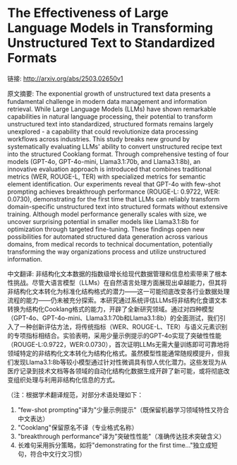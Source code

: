 # The Effectiveness of Large Language Models in Transforming Unstructured Text to Standardized Formats

链接: http://arxiv.org/abs/2503.02650v1

原文摘要:
The exponential growth of unstructured text data presents a fundamental
challenge in modern data management and information retrieval. While Large
Language Models (LLMs) have shown remarkable capabilities in natural language
processing, their potential to transform unstructured text into standardized,
structured formats remains largely unexplored - a capability that could
revolutionize data processing workflows across industries. This study breaks
new ground by systematically evaluating LLMs' ability to convert unstructured
recipe text into the structured Cooklang format. Through comprehensive testing
of four models (GPT-4o, GPT-4o-mini, Llama3.1:70b, and Llama3.1:8b), an
innovative evaluation approach is introduced that combines traditional metrics
(WER, ROUGE-L, TER) with specialized metrics for semantic element
identification. Our experiments reveal that GPT-4o with few-shot prompting
achieves breakthrough performance (ROUGE-L: 0.9722, WER: 0.0730), demonstrating
for the first time that LLMs can reliably transform domain-specific
unstructured text into structured formats without extensive training. Although
model performance generally scales with size, we uncover surprising potential
in smaller models like Llama3.1:8b for optimization through targeted
fine-tuning. These findings open new possibilities for automated structured
data generation across various domains, from medical records to technical
documentation, potentially transforming the way organizations process and
utilize unstructured information.

中文翻译:
非结构化文本数据的指数级增长给现代数据管理和信息检索带来了根本性挑战。尽管大语言模型（LLMs）在自然语言处理方面展现出卓越能力，但其将非结构化文本转化为标准化结构格式的潜力——这一可能彻底改变各行业数据处理流程的能力——仍未被充分探索。本研究通过系统评估LLMs将非结构化食谱文本转换为结构化Cooklang格式的能力，开辟了全新研究领域。通过对四种模型（GPT-4o、GPT-4o-mini、Llama3.1:70b和Llama3.1:8b）的全面测试，我们引入了一种创新评估方法，将传统指标（WER、ROUGE-L、TER）与语义元素识别的专项指标相结合。实验表明，采用少量示例提示的GPT-4o实现了突破性性能（ROUGE-L:0.9722，WER:0.0730），首次证明LLMs无需大量训练即可可靠地将领域特定的非结构化文本转化为结构化格式。虽然模型性能通常随规模提升，但我们发现Llama3.1:8b等较小模型通过针对性微调具有惊人优化潜力。这些发现为从医疗记录到技术文档等各领域的自动化结构化数据生成开辟了新可能，或将彻底改变组织处理与利用非结构化信息的方式。

（注：根据学术翻译规范，对部分术语处理如下：
1. "few-shot prompting"译为"少量示例提示"（既保留机器学习领域特性又符合中文表达）
2. "Cooklang"保留原名不译（专业格式名称）
3. "breakthrough performance"译为"突破性性能"（准确传达技术突破含义）
4. 长难句采用拆分策略，如将"demonstrating for the first time..."独立成短句，符合中文行文习惯）
